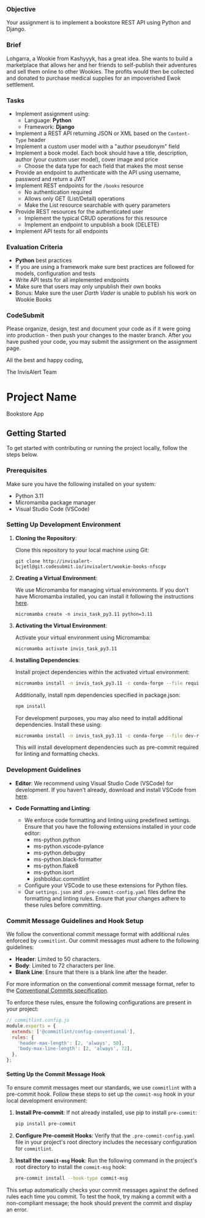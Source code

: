 ### Objective

Your assignment is to implement a bookstore REST API using Python and Django.

### Brief

Lohgarra, a Wookie from Kashyyyk, has a great idea. She wants to build a marketplace that allows her and her friends to
self-publish their adventures and sell them online to other Wookies. The profits would then be collected and donated to purchase
medical supplies for an impoverished Ewok settlement.

### Tasks

- Implement assignment using:
  - Language: **Python**
  - Framework: **Django**
- Implement a REST API returning JSON or XML based on the `Content-Type` header
- Implement a custom user model with a "author pseudonym" field
- Implement a book model. Each book should have a title, description, author (your custom user model), cover image and price
  - Choose the data type for each field that makes the most sense
- Provide an endpoint to authenticate with the API using username, password and return a JWT
- Implement REST endpoints for the `/books` resource
  - No authentication required
  - Allows only GET (List/Detail) operations
  - Make the List resource searchable with query parameters
- Provide REST resources for the authenticated user
  - Implement the typical CRUD operations for this resource
  - Implement an endpoint to unpublish a book (DELETE)
- Implement API tests for all endpoints

### Evaluation Criteria

- **Python** best practices
- If you are using a framework make sure best practices are followed for models, configuration and tests
- Write API tests for all implemented endpoints
- Make sure that users may only unpublish their own books
- Bonus: Make sure the user _Darth Vader_ is unable to publish his work on Wookie Books

### CodeSubmit

Please organize, design, test and document your code as if it were
going into production - then push your changes to the master branch. After you have pushed your code, you may submit the assignment on the assignment page.

All the best and happy coding,

The InvisAlert Team

# Project Name

Bookstore App

## Getting Started

To get started with contributing or running the project locally, follow the steps below.

### Prerequisites

Make sure you have the following installed on your system:

- Python 3.11
- Micromamba package manager
- Visual Studio Code (VSCode)

### Setting Up Development Environment

1. **Cloning the Repository**:

   Clone this repository to your local machine using Git:

   ```
   git clone http://invisalert-bcjetl@git.codesubmit.io/invisalert/wookie-books-nfscgv
   ```

2. **Creating a Virtual Environment**:

   We use Micromamba for managing virtual environments. If you don't have Micromamba installed, you can install it following the instructions [here](https://mamba.readthedocs.io/en/latest/installation/micromamba-installation.html).

   ```
   micromamba create -n invis_task_py3.11 python=3.11
   ```

3. **Activating the Virtual Environment**:

   Activate your virtual environment using Micromamba:

   ```
   micromamba activate invis_task_py3.11
   ```

4. **Installing Dependencies**:

   Install project dependencies within the activated virtual environment:

   ```bash
   micromamba install -n invis_task_py3.11 -c conda-forge --file requirements.txt
   ```

   Additionally, install npm dependencies specified in package.json:

   ```bash
   npm install
   ```

   For development purposes, you may also need to install additional
   dependencies. Install these using:

   ```bash
   micromamba install -n invis_task_py3.11 -c conda-forge --file dev-requirements.txt
   ```

   This will install development dependencies such as pre-commit required for linting and formatting checks.

### Development Guidelines

- **Editor**: We recommend using Visual Studio Code (VSCode) for development. If you haven't already, download and install VSCode from [here](https://code.visualstudio.com/).

- **Code Formatting and Linting**:
  - We enforce code formatting and linting using predefined settings. Ensure that you have the following extensions installed in your code editor:
    - ms-python.python
    - ms-python.vscode-pylance
    - ms-python.debugpy
    - ms-python.black-formatter
    - ms-python.flake8
    - ms-python.isort
    - joshbolduc.commitlint
  - Configure your VSCode to use these extensions for Python files.
  - Our `settings.json` and `.pre-commit-config.yaml` files define the formatting and linting rules. Ensure that your changes adhere to these rules before committing.

### Commit Message Guidelines and Hook Setup

We follow the conventional commit message format with additional rules enforced by `commitlint`. Our commit messages must adhere to the following guidelines:

- **Header**: Limited to 50 characters.
- **Body**: Limited to 72 characters per line.
- **Blank Line**: Ensure that there is a blank line after the header.

For more information on the conventional commit message format, refer to the [Conventional Commits specification](https://www.conventionalcommits.org/en/v1.0.0/#specification).

To enforce these rules, ensure the following configurations are present in your project:

```javascript
// commitlint.config.js
module.exports = {
  extends: ['@commitlint/config-conventional'],
  rules: {
    'header-max-length': [2, 'always', 50],
    'body-max-line-length': [2, 'always', 72],
  },
};
```

#### Setting Up the Commit Message Hook

To ensure commit messages meet our standards, we use `commitlint` with a pre-commit hook. Follow these steps to set up the `commit-msg` hook in your local development environment:

1. **Install Pre-commit**:
   If not already installed, use pip to install `pre-commit`:

   ```bash
   pip install pre-commit
   ```

2. **Configure Pre-commit Hooks**:
   Verify that the `.pre-commit-config.yaml` file in your project's root directory includes the necessary configuration for `commitlint`.

3. **Install the `commit-msg` Hook**:
   Run the following command in the project's root directory to install the `commit-msg` hook:

   ```bash
   pre-commit install --hook-type commit-msg
   ```

This setup automatically checks your commit messages against the defined rules each time you commit. To test the hook, try making a commit with a non-compliant message; the hook should prevent the commit and display an error.
